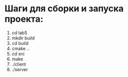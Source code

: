 # Шаги для сборки и запуска проекта:
1. cd lab5 
2. mkdir build 
3. cd build
4. cmake ..
5. cd src 
6. make
7. ./client 
8. ./server